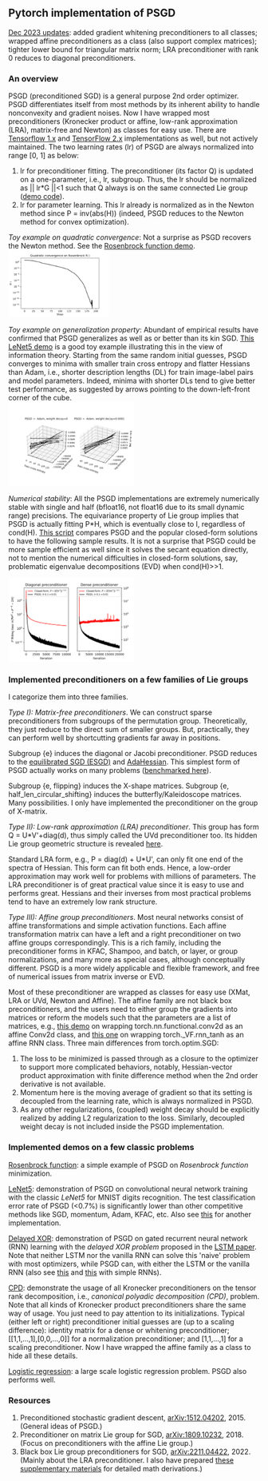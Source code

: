 ## Pytorch implementation of PSGD 
[Dec 2023 updates](https://github.com/lixilinx/psgd_torch/blob/master/misc/psgd_updates.pdf): added gradient whitening preconditioners to all classes; wrapped affine preconditioners as a class (also support complex matrices); tighter lower bound for triangular matrix norm; LRA preconditioner with rank 0 reduces to diagonal preconditioners. 
### An overview
PSGD (preconditioned SGD) is a general purpose 2nd order optimizer. PSGD differentiates itself from most methods by its inherent ability to handle nonconvexity and gradient noises. Now I have wrapped most preconditioners (Kronecker product or affine, low-rank approximation (LRA), matrix-free and Newton) as classes for easy use. There are [Tensorflow 1.x](https://github.com/lixilinx/psgd_tf/releases/tag/1.3) and [TensorFlow 2.x](https://github.com/lixilinx/psgd_tf) implementations as well, but not actively maintained. The two learning rates (lr) of PSGD are always normalized into range [0, 1] as below:

1) lr for preconditioner fitting. The preconditioner (its factor Q) is updated on a one-parameter, i.e., lr, subgroup. Thus, the lr should be normalized as || lr*G ||<1 such that Q always is on the same connected Lie group ([demo code](https://github.com/lixilinx/psgd_torch/blob/master/misc/preconditioner_fitting_rule_verification.py)).
2) lr for parameter learning. This lr already is normalized as in the Newton method since P = inv(abs(H)) (indeed, PSGD reduces to the Newton method for convex optimization).    

*Toy example on quadratic convergence*: Not a surprise as PSGD recovers the Newton method. See the [Rosenbrock function demo](https://github.com/lixilinx/psgd_torch/blob/master/hello_psgd.py).   
<img src="https://github.com/lixilinx/psgd_torch/blob/master/misc/quadratic_convergence.svg" width=40% height=40%>

*Toy example on generalization property*: Abundant of empirical results have confirmed that PSGD generalizes as well as or better than its kin SGD. [This LeNet5 demo](https://github.com/lixilinx/psgd_torch/blob/master/misc/how_psgd_generalize.py) is a good toy example illustrating this in the view of information theory. Starting from the same random initial guesses, PSGD converges to minima with smaller train cross entropy and flatter Hessians than Adam, i.e., shorter description lengths (DL) for train image-label pairs and model parameters. Indeed, minima with shorter DLs tend to give better test performance, as suggested by arrows pointing to the down-left-front corner of the cube.           
<img src="https://github.com/lixilinx/psgd_torch/blob/master/misc/how_psgd_generalize.svg" width=50% height=50%>

*Numerical stability*: All the PSGD implementations are extremely numerically stable with single and half (bfloat16, not float16 due to its small dynamic range) precisions. The equivariance property of Lie group implies that PSGD is actually fitting P*H, which is eventually close to I, regardless of cond(H). [This script](https://github.com/lixilinx/psgd_torch/blob/master/misc/psgd_numerical_stability.py) compares PSGD and the popular closed-form solutions to have the following sample results. It is not a surprise that PSGD could be more sample efficient as well since it solves the secant equation directly, not to mention the numerical difficulties in closed-form solutions, say, problematic eigenvalue decompositions (EVD) when cond(H)>>1.    

<img src="https://github.com/lixilinx/psgd_torch/blob/master/misc/psgd_numerical_stability.svg" width=50% height=50%>

### Implemented preconditioners on a few families of Lie groups 
I categorize them into three families. 

*Type I): Matrix-free preconditioners*. We can construct sparse preconditioners from subgroups of the permutation group. Theoretically, they just reduce to the direct sum of smaller groups. But, practically, they can perform well by shortcutting gradients far away in positions.    

Subgroup {e} induces the diagonal or Jacobi preconditioner. PSGD reduces to the [equilibrated SGD (ESGD)](https://arxiv.org/abs/1502.04390) and [AdaHessian](https://arxiv.org/abs/2006.00719). This simplest form of PSGD actually works on many problems ([benchmarked here](https://github.com/lixilinx/psgd_tf/releases/tag/1.3)). 

Subgroup {e, flipping} induces the X-shape matrices. Subgroup {e, half_len_circular_shifting} induces the butterfly/Kaleidoscope matrices. Many possibilities. I only have implemented the preconditioner on the group of X-matrix. 

*Type II): Low-rank approximation (LRA) preconditioner*. This group has form Q = U*V'+diag(d), thus simply called the UVd preconditioner too. Its hidden Lie group geometric structure is revealed [here](https://drive.google.com/file/d/1CTNx1q67_py87jn-0OI-vSLcsM1K7VsM/view?usp=sharing).   

Standard LRA form, e.g., P = diag(d) + U*U', can only fit one end of the spectra of Hessian. This form can fit both ends. Hence, a low-order approximation may work well for problems with millions of parameters. The LRA preconditioner is of great practical value since it is easy to use and performs great. Hessians and their inverses from most practical problems tend to have an extremely low rank structure.

*Type III): Affine group preconditioners*. Most neural networks consist of affine transformations and simple activation functions. Each affine transformation matrix can have a left and a right preconditioner on two affine groups correspondingly. This is a rich family, including the preconditioner forms in KFAC, Shampoo, and batch, or layer, or group normalizations, and many more as special cases, although conceptually different. PSGD is a more widely applicable and flexible framework, and free of numerical issues from matrix inverse or EVD.

Most of these preconditioner are wrapped as classes for easy use (XMat, LRA or UVd, Newton and Affine). The affine family are not black box preconditioners, and the users need to either group the gradients into matrices or reform the models such that the parameters are a list of matrices, e.g., [this demo](https://github.com/lixilinx/psgd_torch/blob/master/misc/affine_wrapping_F_conv2d.py) on wrapping torch.nn.functional.conv2d as an affine Conv2d class, and [this one](https://github.com/lixilinx/psgd_torch/blob/master/misc/affine_wrapping_VF_rnn_tanh.py) on wrapping torch._VF.rnn_tanh as an affine RNN class. Three main differences from torch.optim.SGD: 
1) The loss to be minimized is passed through as a closure to the optimizer to support more complicated behaviors, notably, Hessian-vector product approximation with finite difference method when the 2nd order derivative is not available.   
2) Momentum here is the moving average of gradient so that its setting is decoupled from the learning rate, which is always normalized in PSGD. 
3) As any other regularizations, (coupled) weight decay should be explicitly realized by adding L2 regularization to the loss. Similarly, decoupled weight decay is not included inside the PSGD implementation.    

### Implemented demos on a few classic problems
[Rosenbrock function](https://github.com/lixilinx/psgd_torch/blob/master/hello_psgd.py): a simple example of PSGD on *Rosenbrock function* minimization.

[LeNet5](https://github.com/lixilinx/psgd_torch/blob/master/mnist_with_lenet5.py): demonstration of PSGD on convolutional neural network training with the classic *LeNet5* for MNIST digits recognition. The test classification error rate of PSGD (<0.7%) is significantly lower than other competitive methods like SGD, momentum, Adam, KFAC, etc. Also see [this](https://github.com/lixilinx/psgd_torch/blob/master/misc/affine_wrapping_F_conv2d.py) for another implementation. 
 
[Delayed XOR](https://github.com/lixilinx/psgd_torch/blob/master/lstm_with_xor_problem.py): demonstration of PSGD on gated recurrent neural network (RNN) learning with the *delayed XOR problem* proposed in the [LSTM paper](https://www.researchgate.net/publication/13853244_Long_Short-term_Memory). Note that neither LSTM nor the vanilla RNN can solve this 'naive' problem with most optimizers, while PSGD can, with either the LSTM or the vanilla RNN (also see [this](https://github.com/lixilinx/psgd_torch/blob/master/rnn_xor_problem_general_purpose_preconditioner.py) and [this](https://github.com/lixilinx/psgd_torch/blob/master/misc/affine_wrapping_VF_rnn_tanh.py) with simple RNNs).

[CPD](https://github.com/lixilinx/psgd_torch/blob/master/demo_usage_of_all_preconditioners.py): demonstrate the usage of all Kronecker preconditioners on the tensor rank decomposition, i.e., *canonical polyadic decomposition (CPD)*, problem. Note that all kinds of Kronecker product preconditioners share the same way of usage. You just need to pay attention to its initializations. Typical (either left or right) preconditioner initial guesses are (up to a scaling difference): identity matrix for a dense or whitening preconditioner; [[1,1,...,1],[0,0,...,0]] for a normalization preconditioner; and [1,1,...,1] for a scaling preconditioner. Now I have wrapped the affine family as a class to hide all these details.    

[Logistic regression](https://github.com/lixilinx/psgd_torch/blob/master/misc/mnist_logistic_regression.py): a large scale logistic regression problem. PSGD also performs well. 

### Resources
1) Preconditioned stochastic gradient descent, [arXiv:1512.04202](https://arxiv.org/abs/1512.04202), 2015. (General ideas of PSGD.)
2) Preconditioner on matrix Lie group for SGD, [arXiv:1809.10232](https://arxiv.org/abs/1809.10232), 2018. (Focus on preconditioners with the affine Lie group.)
3) Black box Lie group preconditioners for SGD, [arXiv:2211.04422](https://arxiv.org/abs/2211.04422), 2022. (Mainly about the LRA preconditioner. I also have prepared [these supplementary materials](https://drive.google.com/file/d/1CTNx1q67_py87jn-0OI-vSLcsM1K7VsM/view) for detailed math derivations.)
